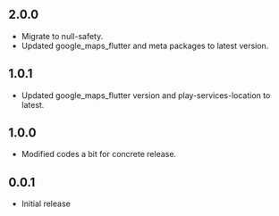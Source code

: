 ## 2.0.0

- Migrate to null-safety.
- Updated google_maps_flutter and meta packages to latest version.

## 1.0.1

- Updated google_maps_flutter version and play-services-location to latest.

## 1.0.0

- Modified codes a bit for concrete release.

## 0.0.1

- Initial release
